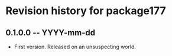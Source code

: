 # Revision history for package177

## 0.1.0.0 -- YYYY-mm-dd

* First version. Released on an unsuspecting world.
